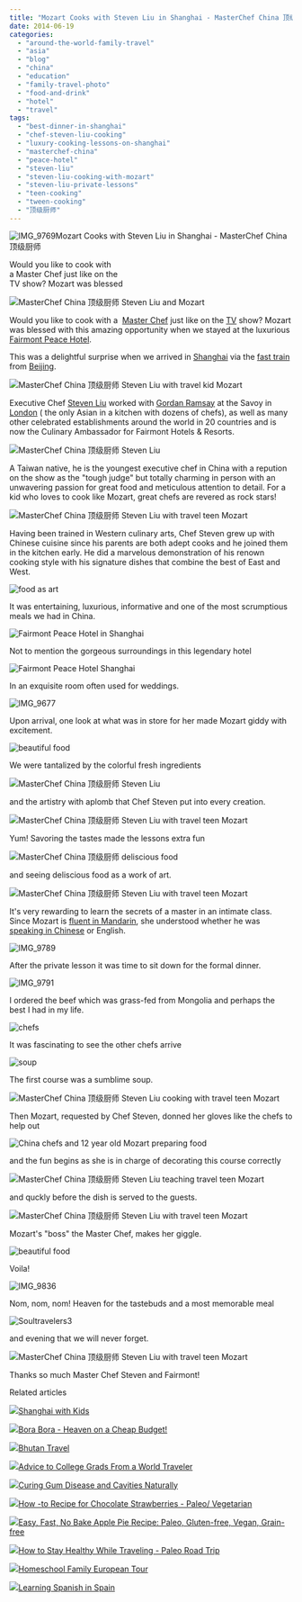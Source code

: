 ```yaml
---
title: "Mozart Cooks with Steven Liu in Shanghai - MasterChef China 顶级厨师"
date: 2014-06-19
categories: 
  - "around-the-world-family-travel"
  - "asia"
  - "blog"
  - "china"
  - "education"
  - "family-travel-photo"
  - "food-and-drink"
  - "hotel"
  - "travel"
tags: 
  - "best-dinner-in-shanghai"
  - "chef-steven-liu-cooking"
  - "luxury-cooking-lessons-on-shanghai"
  - "masterchef-china"
  - "peace-hotel"
  - "steven-liu"
  - "steven-liu-cooking-with-mozart"
  - "steven-liu-private-lessons"
  - "teen-cooking"
  - "tween-cooking"
  - "顶级厨师"
---
```


![IMG_9769](https://pub-ac94b3f306b24c0dba4238943c97f2e1.r2.dev/6a00e5502a9507883301a73ddaa818970d.jpg)Mozart Cooks with Steven Liu in Shanghai - 
MasterChef China 顶级厨师  
  
Would you like to cook with  
a Master Chef just like on the  
TV show? Mozart was blessed

<!--more-->  
![MasterChef China 顶级厨师 Steven Liu and Mozart](https://pub-ac94b3f306b24c0dba4238943c97f2e1.r2.dev/6a00e5502a9507883301a511d0c06b970c.png)  
  
Would you like to cook with a  [Master Chef](http://en.wikipedia.org/wiki/MasterChef_China "master chef steven liu") just like on the [TV](http://soultravelers3new.local/2013/06/how-to-get-on-tv.html "How to get on TV") show? Mozart was blessed with this amazing opportunity when we stayed at the luxurious [Fairmont Peace Hotel](http://soultravelers3new.local/2013/03/fairmont-peace-hotel-shanghai-luxury-legend-review.html "Fairmont Peace Hotel").  
  
This was a delightful surprise when we arrived in [Shanghai](http://soultravelers3new.local/2012/11/shanghai-with-kids.html "Shanghai with kids") via the [fast train](http://soultravelers3new.local/2012/12/taking-the-fast-train-in-china.html "fast train china") from [Beijing](http://soultravelers3new.local/2013/01/best-things-to-do-in-beijing-china-.html "Best things to do in Beijing").  
  
![MasterChef China 顶级厨师 Steven Liu with travel kid Mozart](https://pub-ac94b3f306b24c0dba4238943c97f2e1.r2.dev/6a00e5502a9507883301a73ddc04aa970d.png)  
  
Executive Chef [Steven Liu](https://www.linkedin.com/pub/steven-liu/7/572/ab5 "chef steven liu") worked with [Gordan Ramsay](http://www.gordonramsay.com/ "gordon ramsay chef") at the Savoy in [London](http://soultravelers3new.local/2013/05/london-with-kids.html "London with kids") ( the only Asian in a kitchen with dozens of chefs), as well as many other celebrated establishments around the world in 20 countries and is now the Culinary Ambassador for Fairmont Hotels & Resorts.  
  
![MasterChef China 顶级厨师 Steven Liu](https://pub-ac94b3f306b24c0dba4238943c97f2e1.r2.dev/6a00e5502a9507883301a73ddc04c1970d.png)  
  
A Taiwan native, he is the youngest executive chef in China with a repution on the show as the "tough judge" but totally charming in person with an unwavering passion for great food and meticulous attention to detail. For a kid who loves to cook like Mozart, great chefs are revered as rock stars!  
  
![MasterChef China 顶级厨师 Steven Liu with travel teen Mozart](https://pub-ac94b3f306b24c0dba4238943c97f2e1.r2.dev/6a00e5502a9507883301a3fd213e43970b.png)  
  
  
Having been trained in Western culinary arts, Chef Steven grew up with Chinese cuisine since his parents are both adept cooks and he joined them in the kitchen early. He did a marvelous demonstration of his renown cooking style with his signature dishes that combine the best of East and West.  
  
![food as art](https://pub-ac94b3f306b24c0dba4238943c97f2e1.r2.dev/6a00e5502a9507883301a73ddc04d7970d.png)  
  
It was entertaining, luxurious, informative and one of the most scrumptious  meals we had in China.  
  
![Fairmont Peace Hotel in Shanghai](https://pub-ac94b3f306b24c0dba4238943c97f2e1.r2.dev/6a00e5502a9507883301a511d0c0b5970c.png)  
  
Not to mention the gorgeous surroundings in this legendary hotel  
  
![Fairmont Peace Hotel Shanghai](https://pub-ac94b3f306b24c0dba4238943c97f2e1.r2.dev/6a00e5502a9507883301a73ddc04eb970d.png)  
  
In an exquisite room often used for weddings.  
  
![IMG_9677](https://pub-ac94b3f306b24c0dba4238943c97f2e1.r2.dev/6a00e5502a9507883301a73ddc0087970d.jpg)  
  
Upon arrival, one look at what was in store for her made Mozart giddy with excitement.  
  
![beautiful food](https://pub-ac94b3f306b24c0dba4238943c97f2e1.r2.dev/6a00e5502a9507883301a3fd213e65970b.png)  
  
We were tantalized by the colorful fresh ingredients  
  
![MasterChef China 顶级厨师 Steven Liu ](https://pub-ac94b3f306b24c0dba4238943c97f2e1.r2.dev/6a00e5502a9507883301a3fd213e71970b.png)  
  
and the artistry with aplomb that Chef Steven put into every creation.  
  
![MasterChef China 顶级厨师 Steven Liu with travel teen Mozart](https://pub-ac94b3f306b24c0dba4238943c97f2e1.r2.dev/6a00e5502a9507883301a511d0c0ee970c.png)  
  
Yum! Savoring the tastes made the lessons extra fun  
  
![MasterChef China 顶级厨师 deliscious food](https://pub-ac94b3f306b24c0dba4238943c97f2e1.r2.dev/6a00e5502a9507883301a73ddc0512970d.png)  
  
and seeing deliscious food as a work of art.  
  
![MasterChef China 顶级厨师 Steven Liu with travel teen Mozart](https://pub-ac94b3f306b24c0dba4238943c97f2e1.r2.dev/6a00e5502a9507883301a511d0c0fb970c.png)  
  
  
It's very rewarding to learn the secrets of a master in an intimate class. Since Mozart is [fluent in Mandarin](http://soultravelers3new.local/2013/06/fluent-mandarin.html "fluent in Mandarin"), she understood whether he was [speaking in Chinese](http://soultravelers3new.local/2013/09/best-classes-or-tutor-for-spanish-english-or-mandarin-in-penang.html "Mozart best tutor for Chinese ") or English.  
  
![IMG_9789](https://pub-ac94b3f306b24c0dba4238943c97f2e1.r2.dev/6a00e5502a9507883301a73ddc01c0970d.jpg)  
  
After the private lesson it was time to sit down for the formal dinner.  
  
![IMG_9791](https://pub-ac94b3f306b24c0dba4238943c97f2e1.r2.dev/6a00e5502a9507883301a3fd213b40970b.jpg)  
  
I ordered the beef which was grass-fed from Mongolia and perhaps the best I had in my life.  
  
![chefs](https://pub-ac94b3f306b24c0dba4238943c97f2e1.r2.dev/6a00e5502a9507883301a511d0c103970c.png)  
  
It was fascinating to see the other chefs arrive  
  
![soup](https://pub-ac94b3f306b24c0dba4238943c97f2e1.r2.dev/6a00e5502a9507883301a3fd213eba970b.png)  
  
The first course was a sumblime soup.  
  
![MasterChef China 顶级厨师 Steven Liu cooking with travel teen Mozart](https://pub-ac94b3f306b24c0dba4238943c97f2e1.r2.dev/6a00e5502a9507883301a511d0c119970c.png)  
  
Then Mozart, requested by Chef Steven, donned her gloves like the chefs to help out  
  
![China chefs and 12 year old Mozart preparing food](https://pub-ac94b3f306b24c0dba4238943c97f2e1.r2.dev/6a00e5502a9507883301a73ddc0546970d.png)  
  
and the fun begins as she is in charge of decorating this course correctly  
  
![MasterChef China 顶级厨师 Steven Liu teaching travel teen Mozart](https://pub-ac94b3f306b24c0dba4238943c97f2e1.r2.dev/6a00e5502a9507883301a511d0c134970c.png)  
  
and quckly before the dish is served to the guests.  
  
![MasterChef China 顶级厨师 Steven Liu with travel teen Mozart](https://pub-ac94b3f306b24c0dba4238943c97f2e1.r2.dev/6a00e5502a9507883301a73ddc055f970d.png)  
  
Mozart's "boss" the Master Chef, makes her giggle.  
  
![beautiful food](https://pub-ac94b3f306b24c0dba4238943c97f2e1.r2.dev/6a00e5502a9507883301a3fd213f01970b.png)  
  
Voila!  
  
![IMG_9836](https://pub-ac94b3f306b24c0dba4238943c97f2e1.r2.dev/6a00e5502a9507883301a511d0bf61970c.jpg)  
  
Nom, nom, nom! Heaven for the tastebuds and a most memorable meal  
  
![Soultravelers3](https://pub-ac94b3f306b24c0dba4238943c97f2e1.r2.dev/6a00e5502a9507883301a3fd213f08970b.png)  
  
and evening that we will never forget.  
  
  
![MasterChef China 顶级厨师 Steven Liu with travel teen Mozart](https://pub-ac94b3f306b24c0dba4238943c97f2e1.r2.dev/6a00e5502a9507883301a511d0c150970c.png)  
  
Thanks so much Master Chef Steven and Fairmont!  
  

Related articles

[![](http://i.zemanta.com/129131608_80_80.jpg)](http://soultravelers3new.local/2012/11/shanghai-with-kids.html)[Shanghai with Kids](http://soultravelers3new.local/2012/11/shanghai-with-kids.html)

[![](http://i.zemanta.com/92363554_80_80.jpg)](http://soultravelers3new.local/2012/06/bora-bora-heaven-on-a-cheap-budget.html)[Bora Bora - Heaven on a Cheap Budget!](http://soultravelers3new.local/2012/06/bora-bora-heaven-on-a-cheap-budget.html)

[![](http://i.zemanta.com/172279853_80_80.jpg)](http://soultravelers3new.local/2013/05/bhutan-travel.html)[Bhutan Travel](http://soultravelers3new.local/2013/05/bhutan-travel.html)

[![](http://i.zemanta.com/91218951_80_80.jpg)](http://soultravelers3new.local/2012/05/advice-to-college-grads-from-a-world-traveler.html)[Advice to College Grads From a World Traveler](http://soultravelers3new.local/2012/05/advice-to-college-grads-from-a-world-traveler.html)

[![](http://i.zemanta.com/154024597_80_80.jpg)](http://soultravelers3new.local/2013/03/curing-gum-disease-and-cavities-naturally.html)[Curing Gum Disease and Cavities Naturally](http://soultravelers3new.local/2013/03/curing-gum-disease-and-cavities-naturally.html)

[![](http://i.zemanta.com/259058801_80_80.jpg)](http://soultravelers3new.local/2014/03/how-to-recipe-for-chocolate-strawberries-paleo-vegetarian.html)[How -to Recipe for Chocolate Strawberries - Paleo/ Vegetarian](http://soultravelers3new.local/2014/03/how-to-recipe-for-chocolate-strawberries-paleo-vegetarian.html)

[![](http://i.zemanta.com/263235486_80_80.jpg)](http://soultravelers3new.local/2014/04/easy-fast-no-bake-apple-pie-recipe-paleo-gluten-free-vegan-grain-free.html)[Easy, Fast, No Bake Apple Pie Recipe: Paleo, Gluten-free, Vegan, Grain-free](http://soultravelers3new.local/2014/04/easy-fast-no-bake-apple-pie-recipe-paleo-gluten-free-vegan-grain-free.html)

[![](http://i.zemanta.com/275620208_80_80.jpg)](http://soultravelers3new.local/2014/06/how-to-stay-healthy-while-traveling-paleo-road-trip.html)[How to Stay Healthy While Traveling - Paleo Road Trip](http://soultravelers3new.local/2014/06/how-to-stay-healthy-while-traveling-paleo-road-trip.html)

[![](http://i.zemanta.com/253943088_80_80.jpg)](http://soultravelers3new.local/2014/03/homeschool-family-european-tour.html)[Homeschool Family European Tour](http://soultravelers3new.local/2014/03/homeschool-family-european-tour.html)

[![](http://i.zemanta.com/168450990_80_80.jpg)](http://soultravelers3new.local/2013/05/learning-spanish-in-spain.html)[Learning Spanish in Spain](http://soultravelers3new.local/2013/05/learning-spanish-in-spain.html)

